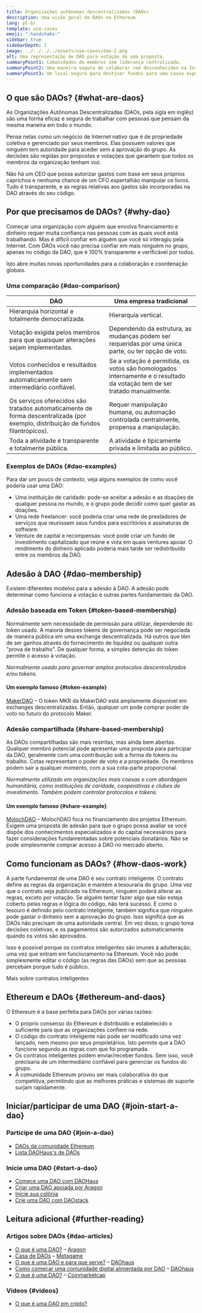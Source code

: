 ```yaml
---
title: Organizações autônomas descentralizadas (DAOs)
description: Uma visão geral de DAOs no Ethereum
lang: pt-br
template: use-cases
emoji: ":handshake:"
sidebar: true
sidebarDepth: 2
image: ../../../../assets/use-cases/dao-2.png
alt: Uma representação de DAO para votação de uma proposta.
summaryPoint1: Comunidades de membros sem liderança centralizada.
summaryPoint2: Uma maneira segura de colaborar com desconhecidos na Internet.
summaryPoint3: Um local seguro para destinar fundos para uma causa específica.
---
```


## O que são DAOs? {#what-are-daos}

As Organizações Autônomas Descentralizadas (DAOs, pela sigla em inglês) são uma forma eficaz e segura de trabalhar com pessoas que pensam da mesma maneira em todo o mundo.

Pense nelas como um negócio de Internet nativo que é de propriedade coletiva e gerenciado por seus membros. Elas possuem valores que ninguém tem autoridade para aceder sem a aprovação do grupo. As decisões são regidas por propostas e votações que garantem que todos os membros da organização tenham voz.

Não há um CEO que possa autorizar gastos com base em seus próprios caprichos e nenhuma chance de um CFO espertalhão manipular os livros. Tudo é transparente, e as regras relativas aos gastos são incorporadas na DAO através do seu código.

## Por que precisamos de DAOs? {#why-dao}

Começar uma organização com alguém que envolva financiamento e dinheiro requer muita confiança nas pessoas com as quais você está trabalhando. Mas é difícil confiar em alguém que você só interagiu pela Internet. Com DAOs você não precisa confiar em mais ninguém no grupo, apenas no código da DAO, que é 100% transparente e verificável por todos.

Isto abre muitas novas oportunidades para a colaboração e coordenação globais.

### Uma comparação {#dao-comparison}

| DAO                                                                                                                               | Uma empresa tradicional                                                                                                  |
| --------------------------------------------------------------------------------------------------------------------------------- | ------------------------------------------------------------------------------------------------------------------------ |
| Hierarquia horizontal e totalmente democratizada.                                                                                 | Hierarquia vertical.                                                                                                     |
| Votação exigida pelos membros para que quaisquer alterações sejam implementadas.                                                  | Dependendo da estrutura, as mudanças podem ser requeridas por uma única parte, ou ter opção de voto.                     |
| Votos conhecidos e resultados implementados automaticamente sem intermediário confiável.                                          | Se a votação é permitida, os votos são homologados internamente e o resultado da votação tem de ser tratado manualmente. |
| Os serviços oferecidos são tratados automaticamente de forma descentralizada (por exemplo, distribuição de fundos filantrópicos). | Requer manipulação humana, ou automação controlada centralmente, propensa a manipulação.                                 |
| Toda a atividade é transparente e totalmente pública.                                                                             | A atividade é tipicamente privada e limitada ao público.                                                                 |

### Exemplos de DAOs {#dao-examples}

Para dar um pouco de contexto, veja alguns exemplos de como você poderia usar uma DAO:

- Uma instituição de caridade: pode-se aceitar a adesão e as doações de qualquer pessoa no mundo, e o grupo pode decidir como quer gastar as doações.
- Uma rede freelancer: você poderia criar uma rede de prestadores de serviços que reunissem seus fundos para escritórios e assinaturas de software.
- Venture de capital e recompensas: você pode criar um fundo de investimento capitalizado que reúne e vota em quais ventures apoiar. O rendimento do dinheiro aplicado poderia mais tarde ser redistribuído entre os membros da DAO.

## Adesão à DAO {#dao-membership}

Existem diferentes modelos para a adesão à DAO. A adesão pode determinar como funciona a votação e outras partes fundamentais da DAO.

### Adesão baseada em Token {#token-based-membership}

Normalmente sem necessidade de permissão para utilizar, dependendo do token usado. A maioria desses tokens de governança pode ser negociada de maneira pública em uma exchange descentralizada. Há outros que têm de ser ganhos através do fornecimento de liquidez ou qualquer outra "prova de trabalho". De qualquer forma, a simples detenção do token permite o acesso à votação.

_Normalmente usado para governar amplos protocolos descentralizados e/ou tokens._

#### Um exemplo famoso {#token-example}

[MakerDAO](https://makerdao.com) – O token MKR da MakerDAO está amplamente disponível em exchanges descentralizadas. Então, qualquer um pode comprar poder de voto no futuro do protocolo Maker.

### Adesão compartilhada {#share-based-membership}

As DAOs compartilhadas são mais restritas, mas ainda bem abertas. Qualquer membro potencial pode apresentar uma proposta para participar da DAO, geralmente com uma contribuição sob a forma de tokens ou trabalho. Cotas representam o poder de voto e a propriedade. Os membros podem sair a qualquer momento, com a sua cota-parte proporcional.

_Normalmente utilizado em organizações mais coesas e com abordagem humanitária, como instituições de caridade, cooperativas e clubes de investimento. Também podem controlar protocolos e tokens._

#### Um exemplo famoso {#share-example}

[MolochDAO](http://molochdao.com/) – MolochDAO foca no financiamento dos projetos Ethereum. Exigem uma proposta de adesão para que o grupo possa avaliar se você dispõe dos conhecimentos especializados e do capital necessários para fazer considerações fundamentadas sobre potenciais donatários. Não se pode simplesmente comprar acesso à DAO no mercado aberto.

## Como funcionam as DAOs? {#how-daos-work}

A parte fundamental de uma DAO é seu contrato inteligente. O contrato define as regras da organização e mantém a tesouraria do grupo. Uma vez que o contrato seja publicado na Ethereum, ninguém poderá alterar as regras, exceto por votação. Se alguém tentar fazer algo que não esteja coberto pelas regras e lógica do código, não terá sucesso. E como o tesouro é definido pelo contrato inteligente, também significa que ninguém pode gastar o dinheiro sem a aprovação do grupo. Isso significa que as DAOs não precisam de uma autoridade central. Em vez disso, o grupo toma decisões coletivas, e os pagamentos são autorizados automaticamente quando os votos são aprovados.

Isso é possível porque os contratos inteligentes são imunes à adulteração, uma vez que entram em funcionamento na Ethereum. Você não pode simplesmente editar o código (as regras das DAOs) sem que as pessoas percebam porque tudo é público.

<DocLink to="/developers/docs/smart-contracts/">
  Mais sobre contratos inteligentes
</DocLink>

## Ethereum e DAOs {#ethereum-and-daos}

O Ethereum é a base perfeita para DAOs por várias razões:

- O próprio consenso do Ethereum é distribuído e estabelecido o suficiente para que as organizações confiem na rede.
- O código do contrato inteligente não pode ser modificado uma vez lançado, nem mesmo por seus proprietários. Isto permite que a DAO funcione segundo as regras com que foi programada.
- Os contratos inteligentes podem enviar/receber fundos. Sem isso, você precisaria de um intermediário confiável para gerenciar os fundos do grupo.
- A comunidade Ethereum provou ser mais colaborativa do que competitiva, permitindo que as melhores práticas e sistemas de suporte surjam rapidamente.

## Iniciar/participar de uma DAO {#join-start-a-dao}

### Participe de uma DAO {#join-a-dao}

- [DAOs da comunidade Ethereum](/community/get-involved/#decentralized-autonomous-organizations-daos)
- [Lista DAOHaus's de DAOs](https://app.daohaus.club/explore)

### Inicie uma DAO {#start-a-dao}

- [Comece uma DAO com DAOHaus](https://app.daohaus.club/summon)
- [Criar uma DAO apoiada por Aragon](https://aragon.org/product)
- [Inicie sua colônia](https://colony.io/)
- [Crie uma DAO com DAOstack](https://daostack.io/)

## Leitura adicional {#further-reading}

### Artigos sobre DAOs {#dao-articles}

- [O que é uma DAO?](https://aragon.org/dao) – [Aragon](https://aragon.org/)
- [Casa de DAOs](https://wiki.metagame.wtf/docs/great-houses/house-of-daos) – [Metagame](https://wiki.metagame.wtf/)
- [O que é uma DAO e para que serve?](https://daohaus.substack.com/p/-what-is-a-dao-and-what-is-it-for) – [DAOhaus](https://daohaus.club/)
- [Como começar uma comunidade digital alimentada por DAO](https://daohaus.substack.com/p/four-and-a-half-steps-to-start-a) – [DAOhaus](https://daohaus.club/)
- [O que é uma DAO?](https://coinmarketcap.com/alexandria/article/what-is-a-dao) – [Coinmarketcap](https://coinmarketcap.com)

### Vídeos {#videos}

- [O que é uma DAO em cripto?](https://youtu.be/KHm0uUPqmVE)
